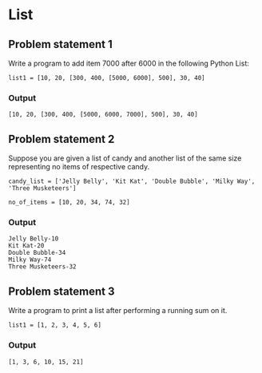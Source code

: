 # List

## Problem statement 1
Write a program to add item 7000 after 6000 in the following Python List:
```
list1 = [10, 20, [300, 400, [5000, 6000], 500], 30, 40]
```

### Output
```
[10, 20, [300, 400, [5000, 6000, 7000], 500], 30, 40]
```

## Problem statement 2
Suppose you are given a list of candy and another list of the same size representing no items of respective candy.
```
candy_list = ['Jelly Belly', 'Kit Kat', 'Double Bubble', 'Milky Way', 'Three Musketeers']
```
```
no_of_items = [10, 20, 34, 74, 32]
```
### Output
```
Jelly Belly-10
Kit Kat-20
Double Bubble-34
Milky Way-74
Three Musketeers-32
```

## Problem statement 3
Write a program to print a list after performing a running sum on it.
```
list1 = [1, 2, 3, 4, 5, 6]
```
### Output
```
[1, 3, 6, 10, 15, 21]
```